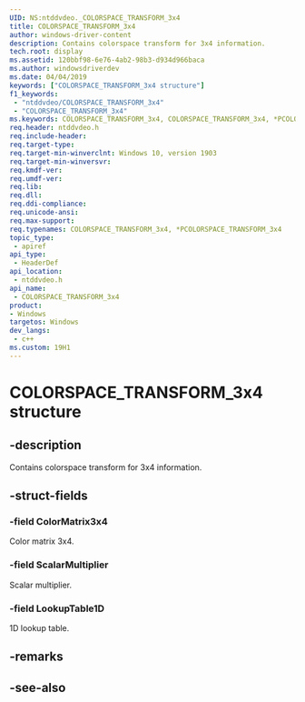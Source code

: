 ```yaml
---
UID: NS:ntddvdeo._COLORSPACE_TRANSFORM_3x4
title: COLORSPACE_TRANSFORM_3x4
author: windows-driver-content
description: Contains colorspace transform for 3x4 information.
tech.root: display
ms.assetid: 120bbf98-6e76-4ab2-98b3-d934d966baca
ms.author: windowsdriverdev
ms.date: 04/04/2019
keywords: ["COLORSPACE_TRANSFORM_3x4 structure"]
f1_keywords:
 - "ntddvdeo/COLORSPACE_TRANSFORM_3x4"
 - "COLORSPACE_TRANSFORM_3x4"
ms.keywords: COLORSPACE_TRANSFORM_3x4, COLORSPACE_TRANSFORM_3x4, *PCOLORSPACE_TRANSFORM_3x4, 
req.header: ntddvdeo.h
req.include-header:
req.target-type:
req.target-min-winverclnt: Windows 10, version 1903
req.target-min-winversvr:
req.kmdf-ver:
req.umdf-ver:
req.lib:
req.dll:
req.ddi-compliance:
req.unicode-ansi:
req.max-support:
req.typenames: COLORSPACE_TRANSFORM_3x4, *PCOLORSPACE_TRANSFORM_3x4
topic_type: 
 - apiref
api_type: 
 - HeaderDef
api_location: 
 - ntddvdeo.h
api_name: 
 - COLORSPACE_TRANSFORM_3x4
product:
- Windows
targetos: Windows
dev_langs:
 - c++
ms.custom: 19H1
---
```


# COLORSPACE_TRANSFORM_3x4 structure

## -description

Contains colorspace transform for 3x4 information.

## -struct-fields

### -field ColorMatrix3x4

Color matrix 3x4.

### -field ScalarMultiplier

Scalar multiplier.

### -field LookupTable1D

1D lookup table.

## -remarks

## -see-also
